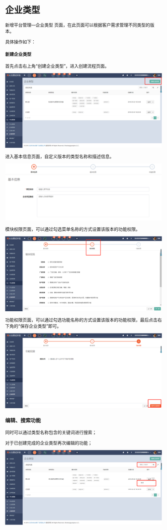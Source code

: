 # 企业类型

新增平台管理—企业类型 页面，在此页面可以根据客户需求管理不同类型的版本。

具体操作如下：

#### 新建企业类型

首先点击右上角“创建企业类型”，进入创建流程页面。

![](/assets/1525328371%281%29.jpg)

进入基本信息页面，自定义版本的类型名称和描述信息。



![](/assets/1525328455%281%29.jpg)

模块权限页面，可以通过勾选菜单名称的方式设置该版本的功能权限。

![](/assets/1525328667%281%29.jpg)

功能权限页面，可以通过勾选功能名称的方式设置该版本的功能权限，最后点击右下角的“保存企业类型”即可。

![](/assets/1525328993%281%29.jpg)

### 编辑、搜索功能

同时可以通过类型名称包含的关键词进行搜索；

对于已创建完成的企业类型再次编辑的功能；

![](/assets/1525329064%281%29.jpg)





